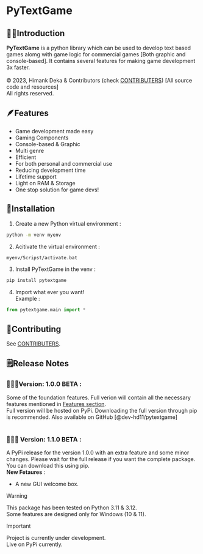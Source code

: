 # PyTextGame

## 👋🏼Introduction
**PyTextGame** is a python library which can be used to develop text based games alomg with game logic for commercial games [Both graphic and console-based]. It contains several features for making game development 3x faster.
<br><br>
©️ 2023, Himank Deka & Contributors (check [CONTRIBUTERS](./CONTRIBUTERS.txt)) [All source code and resources]
<br> All rights reserved.

## 🪶Features
- Game development made easy
- Gaming Components
- Console-based & Graphic
- Multi genre
- Efficient
- For both personal and commercial use
- Reducing development time
- Lifetime support
- Light on RAM & Storage
- One stop solution for game devs!

## 📩Installation
1. Create a new Python virtual environment :
```bash
python -m venv myenv
```

2. Acitivate the virtual environment :
```bash
myenv/Scripst/activate.bat
```

3. Install PyTextGame in the venv :
```bash
pip install pytextgame
```

4. Import what ever you want!<br>
Example :
```python
from pytextgame.main import *
```

## 🤝Contributing
See [CONTRIBUTERS](./CONTRIBUTERS.txt).

## 🗒️Release Notes

### 👩🏼‍💻Version: 1.0.0 BETA : 
Some of the foundation features. Full verion will contain all the necessary features mentioned in [Features section](#features).
<br>
Full version will be hosted on PyPi. Downloading the full version through pip is recommended. Also available on GitHub \[@dev-hd11/pytextgame\]
<br><br>
### 👩🏼‍💻 Version: 1.1.0 BETA :
A PyPi release for the version 1.0.0 with an extra feature and some minor changes. Please wait for the full release if you want the complete package.
You can download this using pip.
<br>
**New Fetaures** :
- A new GUI welcome box.
  
> [!WARNING]
> This package has been tested on Python 3.11 & 3.12.<br>
> Some features are designed only for Windows (10 & 11).<br>

>[!IMPORTANT]
> Project is currently under development.<br>
> Live on PyPi currently.<br>
